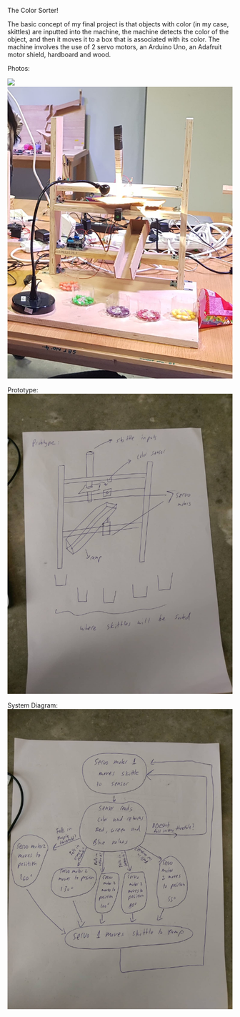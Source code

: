 The Color Sorter!

The basic concept of my final project is that objects with color (in my case, skittles) are inputted into the machine, the machine detects the color of the object, and then it moves it to a box that is associated with its color. The machine involves the use of 2 servo motors, an Arduino Uno, an Adafruit motor shield, hardboard and wood.


Photos:

![](Images/Project1.png)
![](Images/Project2.jpg)

Prototype:
![](Images/Prototype.jpg)

System Diagram:
![](Images/System.jpg)

